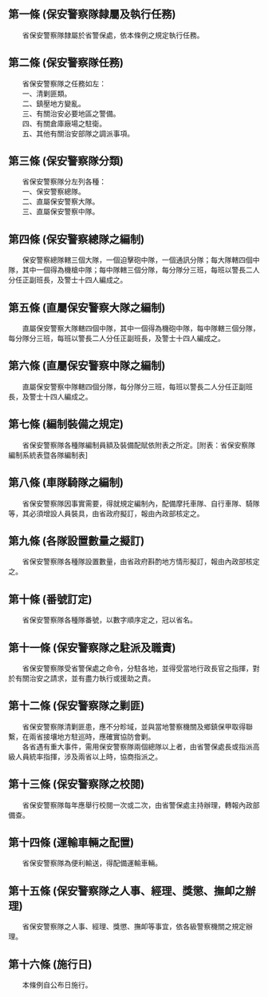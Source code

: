 第一條 (保安警察隊隸屬及執行任務)
---------------------------------
　　省保安警察隊隸屬於省警保處，依本條例之規定執行任務。  


第二條 (保安警察隊任務)
-----------------------
　　省保安警察隊之任務如左：  
　　一、清剿匪類。  
　　二、鎮壓地方變亂。  
　　三、有關治安必要地區之警備。  
　　四、有關倉庫廠場之駐衛。  
　　五、其他有關治安部隊之調派事項。  


第三條 (保安警察隊分類)
-----------------------
　　省保安警察隊分左列各種：  
　　一、保安警察總隊。  
　　二、直屬保安警察大隊。  
　　三、直屬保安警察中隊。  


第四條 (保安警察總隊之編制)
---------------------------
　　保安警察總隊轄三個大隊，一個迫擊砲中隊，一個通訊分隊；每大隊轄四個中隊，其中一個得為機槍中隊；每中隊轄三個分隊，每分隊分三班，每班以警長二人分任正副班長，及警士十四人編成之。  


第五條 (直屬保安警察大隊之編制)
-------------------------------
　　直屬保安警察大隊轄四個中隊，其中一個得為機砲中隊，每中隊轄三個分隊，每分隊分三班，每班以警長二人分任正副班長，及警士十四人編成之。  


第六條 (直屬保安警察中隊之編制)
-------------------------------
　　直屬保安警察中隊轄四個分隊，每分隊分三班，每班以警長二人分任正副班長，及警士十四人編成之。  


第七條 (編制裝備之規定)
-----------------------
　　省保安警察隊各種隊編制員額及裝備配賦依附表之所定。[附表：省保安察隊編制系統表暨各隊編制表]  


第八條 (車隊騎隊之編制)
-----------------------
　　省保安警察隊因事實需要，得就規定編制內，配備摩托車隊、自行車隊、騎隊等，其必須增設人員裝具，由省政府擬訂，報由內政部核定之。  


第九條 (各隊設置數量之擬訂)
---------------------------
　　省保安警察隊各種隊設置數量，由省政府斟酌地方情形擬訂，報由內政部核定之。  


第十條 (番號訂定)
-----------------
　　省保安警察隊各種隊番號，以數字順序定之，冠以省名。  


第十一條 (保安警察隊之駐派及職責)
---------------------------------
　　省保安警察隊受省警保處之命令，分駐各地，並得受當地行政長官之指揮，對於有關治安之請求，並有盡力執行或援助之責。  


第十二條 (保安警察隊之剿匪)
---------------------------
　　省保安警察隊清剿匪患，應不分畛域，並與當地警察機關及鄉鎮保甲取得聯繫，在兩省接壤地方駐巡時，應確實協防會剿。  
　　各省遇有重大事件，需用保安警察隊兩個總隊以上者，由省警保處長或指派高級人員統率指揮，涉及兩省以上時，協商指派之。  


第十三條 (保安警察隊之校閱)
---------------------------
　　省保安警察隊每年應舉行校閱一次或二次，由省警保處主持辦理，轉報內政部備查。  


第十四條 (運輸車輛之配置)
-------------------------
　　省保安警察隊為便利輸送，得配備運輸車輛。  


第十五條 (保安警察隊之人事、經理、獎懲、撫卹之辦理)
---------------------------------------------------
　　省保安警察隊之人事、經理、獎懲、撫卹等事宜，依各級警察機關之規定辦理。  


第十六條 (施行日)
-----------------
　　本條例自公布日施行。